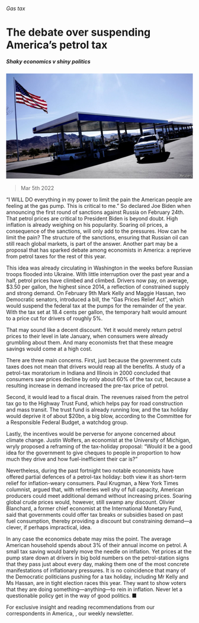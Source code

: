 ###### Gas tax

# The debate over suspending America’s petrol tax 

##### Shaky economics v shiny politics 

![image](images/20220305_usp503.jpg) 

> Mar 5th 2022 

“I WILL DO everything in my power to limit the pain the American people are feeling at the gas pump. This is critical to me.” So declared Joe Biden when announcing the first round of sanctions against Russia on February 24th. That petrol prices are critical to President Biden is beyond doubt. High inflation is already weighing on his popularity. Soaring oil prices, a consequence of the sanctions, will only add to the pressures. How can he limit the pain? The structure of the sanctions, ensuring that Russian oil can still reach global markets, is part of the answer. Another part may be a proposal that has sparked debate among economists in America: a reprieve from petrol taxes for the rest of this year.

This idea was already circulating in Washington in the weeks before Russian troops flooded into Ukraine. With little interruption over the past year and a half, petrol prices have climbed and climbed. Drivers now pay, on average, $3.50 per gallon, the highest since 2014, a reflection of constrained supply and strong demand. On February 9th Mark Kelly and Maggie Hassan, two Democratic senators, introduced a bill, the “Gas Prices Relief Act”, which would suspend the federal tax at the pumps for the remainder of the year. With the tax set at 18.4 cents per gallon, the temporary halt would amount to a price cut for drivers of roughly 5%.


That may sound like a decent discount. Yet it would merely return petrol prices to their level in late January, when consumers were already grumbling about them. And many economists fret that these meagre savings would come at a high cost.

There are three main concerns. First, just because the government cuts taxes does not mean that drivers would reap all the benefits. A study of a petrol-tax moratorium in Indiana and Illinois in 2000 concluded that consumers saw prices decline by only about 60% of the tax cut, because a resulting increase in demand increased the pre-tax price of petrol.

Second, it would lead to a fiscal drain. The revenues raised from the petrol tax go to the Highway Trust Fund, which helps pay for road construction and mass transit. The trust fund is already running low, and the tax holiday would deprive it of about $20bn, a big blow, according to the Committee for a Responsible Federal Budget, a watchdog group.

Lastly, the incentives would be perverse for anyone concerned about climate change. Justin Wolfers, an economist at the University of Michigan, wryly proposed a reframing of the tax-holiday proposal: “Would it be a good idea for the government to give cheques to people in proportion to how much they drive and how fuel-inefficient their car is?”

Nevertheless, during the past fortnight two notable economists have offered partial defences of a petrol-tax holiday: both view it as short-term relief for inflation-weary consumers. Paul Krugman, a New York Times columnist, argued that, with refineries well shy of full capacity, American producers could meet additional demand without increasing prices. Soaring global crude prices would, however, still swamp any discount. Olivier Blanchard, a former chief economist at the International Monetary Fund, said that governments could offer tax breaks or subsidies based on past fuel consumption, thereby providing a discount but constraining demand—a clever, if perhaps impractical, idea.

In any case the economics debate may miss the point. The average American household spends about 3% of their annual income on petrol. A small tax saving would barely move the needle on inflation. Yet prices at the pump stare down at drivers in big bold numbers on the petrol-station signs that they pass just about every day, making them one of the most concrete manifestations of inflationary pressures. It is no coincidence that many of the Democratic politicians pushing for a tax holiday, including Mr Kelly and Ms Hassan, are in tight election races this year. They want to show voters that they are doing something—anything—to rein in inflation. Never let a questionable policy get in the way of good politics. ■

For exclusive insight and reading recommendations from our correspondents in America, , our weekly newsletter.

